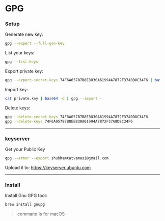 # GPG

### Setup

Generate new key:
```bash
gpg --expert --full-gen-key
```

List your keys:
```bash
gpg --list-keys
```

Export private key:
```bash
gpg --export-secret-keys 74F6A05787B8EB830A61994A7872F37A0D8C34F6 | base64 > private.key
```

Import key:
```bash
cat private.key | base64 -d | gpg --import -
```

Delete keys:
```bash
gpg --delete-secret-keys 74F6A05787B8EB830A61994A7872F37A0D8C34F6
gpg --delete-keys 74F6A05787B8EB830A61994A7872F37A0D8C34F6
```

---

### keyserver

Get your Public Key
```bash
gpg --armor --export shubhamtatvamasi@gmail.com
```

Upload it to: https://keyserver.ubuntu.com

---

### Install

Install Gnu GPG tool:
```bash
brew install gnupg
```
> command is for macOS
